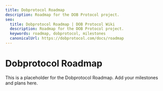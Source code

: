 ```yaml
---
title: Dobprotocol Roadmap
description: Roadmap for the DOB Protocol project.
seo:
  title: Dobprotocol Roadmap | DOB Protocol Wiki
  description: Roadmap for the DOB Protocol project.
  keywords: roadmap, dobprotocol, milestones
  canonicalUrl: https://dobprotocol.com/docs/roadmap
---
```


# Dobprotocol Roadmap

This is a placeholder for the Dobprotocol Roadmap. Add your milestones and plans here.
